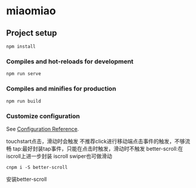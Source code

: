 # miaomiao

## Project setup
```
npm install
```

### Compiles and hot-reloads for development
```
npm run serve
```

### Compiles and minifies for production
```
npm run build
```

### Customize configuration
See [Configuration Reference](https://cli.vuejs.org/config/).


touchstart点击，滑动时会触发
不推荐click进行移动端点击事件的触发，不够流畅
tap:最好封装tap事件，只能在点击时触发，滑动时不触发
better-scroll:在iscroll上进一步封装
iscroll
swiper也可做滑动

```
cnpm i -S better-scroll
```
安装better-scroll
